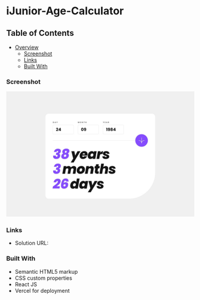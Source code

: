 ﻿# iJunior-Age-Calculator

## Table of Contents

- [Overview](#overview)
  - [Screenshot](#screenshot)
  - [Links](#links)
  - [Built With](#built-with)


### Screenshot

![](./src/assets/design/desktop-completed.jpg)

### Links

- Solution URL: []()

### Built With

- Semantic HTML5 markup
- CSS custom properties
- React JS
- Vercel for deployment
